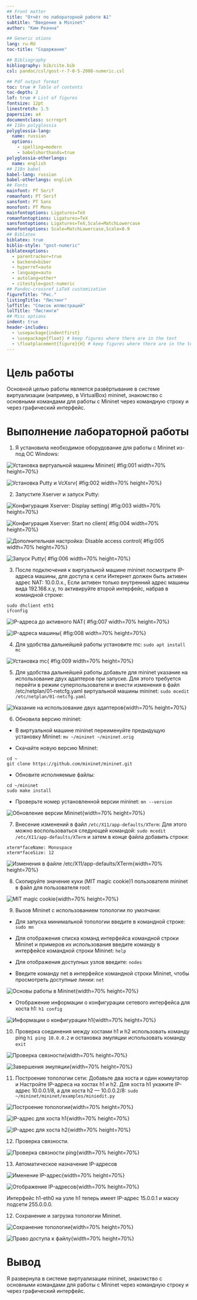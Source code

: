 ```yaml
---
## Front matter
title: "Отчёт по лабораторной работе №1"
subtitle: "Введение в Mininet"
author: "Ким Реачна"

## Generic otions
lang: ru-RU
toc-title: "Содержание"

## Bibliography
bibliography: bib/cite.bib
csl: pandoc/csl/gost-r-7-0-5-2008-numeric.csl

## Pdf output format
toc: true # Table of contents
toc-depth: 2
lof: true # List of figures
fontsize: 12pt
linestretch: 1.5
papersize: a4
documentclass: scrreprt
## I18n polyglossia
polyglossia-lang:
  name: russian
  options:
	- spelling=modern
	- babelshorthands=true
polyglossia-otherlangs:
  name: english
## I18n babel
babel-lang: russian
babel-otherlangs: english
## Fonts
mainfont: PT Serif
romanfont: PT Serif
sansfont: PT Sans
monofont: PT Mono
mainfontoptions: Ligatures=TeX
romanfontoptions: Ligatures=TeX
sansfontoptions: Ligatures=TeX,Scale=MatchLowercase
monofontoptions: Scale=MatchLowercase,Scale=0.9
## Biblatex
biblatex: true
biblio-style: "gost-numeric"
biblatexoptions:
  - parentracker=true
  - backend=biber
  - hyperref=auto
  - language=auto
  - autolang=other*
  - citestyle=gost-numeric
## Pandoc-crossref LaTeX customization
figureTitle: "Рис."
listingTitle: "Листинг"
lofTitle: "Список иллюстраций"
lolTitle: "Листинги"
## Misc options
indent: true
header-includes:
  - \usepackage{indentfirst}
  - \usepackage{float} # keep figures where there are in the text
  - \floatplacement{figure}{H} # keep figures where there are in the text
---
```


# Цель работы

Основной целью работы является развёртывание в системе виртуализации (например, в VirtualBox) mininet, знакомство с основными командами для работы с Mininet через командную строку и через графический интерфейс.

# Выполнение лабораторной работы

1. Я установила необходимое оборудование для работы с Mininet из-под ОС Windows:

![Установка виртуальной машины Mininet](image/2.png){ #fig:001 width=70% height=70%}

![Установка Putty и VcXsrv](image/1.png){ #fig:002 width=70% height=70%}

2. Запустите Xserver и запуск Putty: 

![Конфигурация Xserver: Display setting](image/3.png){ #fig:003 width=70% height=70%}

![Конфигурация Xserver: Start no client](image/4.png){ #fig:004 width=70% height=70%}

![Дополнительная настройка: Disable access control](image/5.png){ #fig:005 width=70% height=70%}

![Запуск Putty](image/7.png){ #fig:006 width=70% height=70%}

3. После подключения к виртуальной машине mininet посмотрите IP-адреса
машины, для доступа к сети Интернет должен быть активен адрес NAT: 10.0.0.x., Если активен только внутренний адрес машины вида 192.168.x.y, то активируйте второй интерфейс, набрав в командной строке:
```
sudo dhclient eth1
ifconfig
```
![IP-адреса до активного NAT](image/18.png){ #fig:007 width=70% height=70%}

![IP-адреса машины](image/19.png){ #fig:008 width=70% height=70%}

4. Для удобства дальнейшей работы установите mc: ```sudo apt install mc```

![Установка mc](image/20.png){ #fig:009 width=70% height=70%}

5. Для удобства дальнейшей работы добавьте для mininet указание на использование двух адаптеров при запуске. Для этого требуется перейти в режим суперпользователя и внести изменения в файл /etc/netplan/01-netcfg.yaml виртуальной машины mininet: ```sudo mcedit /etc/netplan/01-netcfg.yaml```

![Указание на использование двух адаптеров](image/8.png){width=70% height=70%}

6. Обновила версию mininet:
 
- В виртуальной машине mininet переименуйте предыдущую установку Mininet: ```mv ~/mininet ~/mininet.orig```

- Скачайте новую версию Mininet: 
```
cd ~
git clone https://github.com/mininet/mininet.git
```

- Обновите исполняемые файлы: 
```
cd ~/mininet
sudo make install
```

- Проверьте номер установленной версии mininet: ```mn --version```

![Обновление версии Mininet](image/21.png){width=70% height=70%}

7. Внесение изменений в файл ```/etc/X11/app-defaults/XTerm```:  Для этого можно воспользоваться следующей командой: ```sudo mcedit /etc/X11/app-defaults/XTerm``` и затем в конце файла добавить строки: 
```
xterm*faceName: Monospace
xterm*faceSize: 12
```
![Изменения в файле /etc/X11/app-defaults/XTerm](image/9.png){width=70% height=70%}

8. Скопируйте значение куки (MIT magic cookie)1 пользователя mininet в файл
для пользователя root: 

![MIT magic cookie](image/22.png){width=70% height=70%}

9. Вызов Mininet с использованием топологии по умолчани:
- Для запуска минимальной топологии введите в командной строке: ```sudo mn```

- Для отображения списка команд интерфейса командной строки Mininet и примеров их использования введите команду в интерфейсе командной строки Mininet: ```help```

- Для отображения доступных узлов введите: ```nodes```
- Введите команду net в интерфейсе командной строки Mininet, чтобы просмотреть доступные линки: ```net```

![Основы работы в Mininet](image/24.png){width=70% height=70%}

- Отображение информации о конфигурации сетевого интерфейса для хоста h1: ```h1 config```

![Информации о конфигурации h1](image/25.png){width=70% height=70%}

10. Проверка соединения между хостами h1 и h2 использовать команду ping ```h1 ping 10.0.0.2``` и остановка эмуляции использовать команду ```exit```

![Проверка связности](image/26.png){width=70% height=70%}

![Завершения эмуляции](image/27.png){width=70% height=70%}

11. Построение топологии сети: Добавьте два хоста и один коммутатор и Настройте IP-адреса на хостах h1 и h2. Для хоста h1 укажите IP-адрес 10.0.0.1/8, а для хоста h2 — 10.0.0.2/8: ```sudo ~/mininet/mininet/examples/miniedit.py```

![Построение топологии](image/12.png){width=70% height=70%}

![IP-адрес для хоста h1](image/10.png){width=70% height=70%}

![IP-адрес для хоста h2](image/11.png){width=70% height=70%}

12. Проверка связности.

![Проверка связности ping](image/13.png){width=70% height=70%}

13. Автоматическое назначение IP-адресов

![Именение IP-адрес](image/14.png){width=70% height=70%}

![Отображение IP-адресов](image/15.png){width=70% height=70%}

Интерфейс h1-eth0 на узле h1 теперь имеет IP-адрес 15.0.0.1 и маску подсети 255.0.0.0.

12. Сохранение и загрузка топологии Mininet.

![Сохранение топологии](image/17.png){width=70% height=70%}

![Право доступа к файлу](image/28.png){width=70% height=70%}


# Вывод

Я развернула в системе виртуализации mininet, знакомство с основными командами для работы с Mininet через командную строку и через графический интерфейс.
